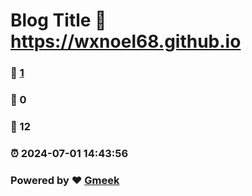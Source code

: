 # Blog Title :link: https://wxnoel68.github.io 
### :page_facing_up: [1](https://wxnoel68.github.io/tag.html) 
### :speech_balloon: 0 
### :hibiscus: 12 
### :alarm_clock: 2024-07-01 14:43:56 
### Powered by :heart: [Gmeek](https://github.com/Meekdai/Gmeek)
